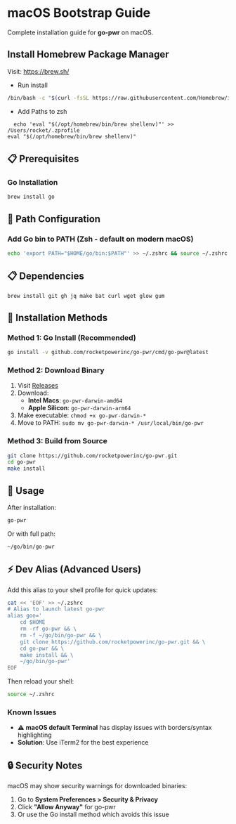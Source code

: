 # macOS Bootstrap Guide

Complete installation guide for **go-pwr** on macOS.

## Install Homebrew Package Manager

Visit: https://brew.sh/

- Run install
```bash
/bin/bash -c "$(curl -fsSL https://raw.githubusercontent.com/Homebrew/install/HEAD/install.sh)"
```

- Add Paths to zsh
```
  echo 'eval "$(/opt/homebrew/bin/brew shellenv)"' >> /Users/rocket/.zprofile
eval "$(/opt/homebrew/bin/brew shellenv)"
```

## 📋 Prerequisites

### Go Installation

```bash
brew install go
```

## 🔧 Path Configuration

### Add Go bin to PATH (Zsh - default on modern macOS)

```bash
echo 'export PATH="$HOME/go/bin:$PATH"' >> ~/.zshrc && source ~/.zshrc
```

## 📋 Dependencies

```bash
brew install git gh jq make bat curl wget glow gum
```


## 🚀 Installation Methods

### Method 1: Go Install (Recommended)

```bash
go install -v github.com/rocketpowerinc/go-pwr/cmd/go-pwr@latest
```

### Method 2: Download Binary

1. Visit [Releases](https://github.com/rocketpowerinc/go-pwr/releases/latest)
2. Download:
   - **Intel Macs**: `go-pwr-darwin-amd64`
   - **Apple Silicon**: `go-pwr-darwin-arm64`
3. Make executable: `chmod +x go-pwr-darwin-*`
4. Move to PATH: `sudo mv go-pwr-darwin-* /usr/local/bin/go-pwr`

### Method 3: Build from Source

```bash
git clone https://github.com/rocketpowerinc/go-pwr.git
cd go-pwr
make install
```


## 🚀 Usage

After installation:

```bash
go-pwr
```

Or with full path:

```bash
~/go/bin/go-pwr
```

## ⚡ Dev Alias (Advanced Users)

Add this alias to your shell profile for quick updates:

```bash
cat << 'EOF' >> ~/.zshrc
# Alias to launch latest go-pwr
alias goo='
    cd $HOME
    rm -rf go-pwr && \
    rm -f ~/go/bin/go-pwr && \
    git clone https://github.com/rocketpowerinc/go-pwr.git && \
    cd go-pwr && \
    make install && \
    ~/go/bin/go-pwr'
EOF
```

Then reload your shell:

```bash
source ~/.zshrc
```


### Known Issues

- ⚠️ **macOS default Terminal** has display issues with borders/syntax highlighting
- **Solution**: Use iTerm2 for the best experience

## 🔒 Security Notes

macOS may show security warnings for downloaded binaries:

1. Go to **System Preferences > Security & Privacy**
2. Click **"Allow Anyway"** for go-pwr
3. Or use the Go install method which avoids this issue
